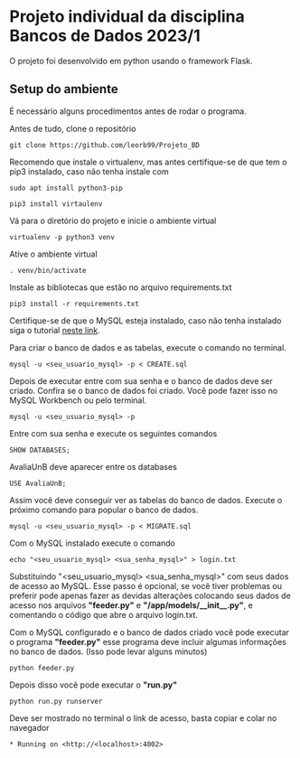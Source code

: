 # Projeto individual da disciplina Bancos de Dados 2023/1
O projeto foi desenvolvido em python usando o framework Flask.

## Setup do ambiente

É necessário alguns procedimentos antes de rodar o programa.

Antes de tudo, clone o repositório
```
git clone https://github.com/leorb99/Projeto_BD
```
Recomendo que instale o virtualenv, mas antes certifique-se de que tem o pip3 instalado, caso não tenha instale com
```
sudo apt install python3-pip
```
```
pip3 install virtaulenv
```
Vá para o diretório do projeto e inicie o ambiente virtual 
```
virtualenv -p python3 venv
```
Ative o ambiente virtual
```
. venv/bin/activate
```
Instale as bibliotecas que estão no arquivo requirements.txt
```
pip3 install -r requirements.txt
```
Certifique-se de que o MySQL esteja instalado, caso não tenha instalado siga o tutorial
 [neste link](https://ubuntu.com/server/docs/databases-mysql).

Para criar o banco de dados e as tabelas, execute o comando no terminal.
```
mysql -u <seu_usuario_mysql> -p < CREATE.sql
```
Depois de executar entre com sua senha e o banco de dados deve ser criado.
Confira se o banco de dados foi criado. Você pode fazer isso no MySQL Workbench ou pelo terminal.
```
mysql -u <seu_usuario_mysql> -p
```
Entre com sua senha e execute os seguintes comandos
```
SHOW DATABASES;
```
AvaliaUnB deve aparecer entre os databases
```
USE AvaliaUnB;
```
Assim você deve conseguir ver as tabelas do banco de dados.
Execute o próximo comando para popular o banco de dados.
```
mysql -u <seu_usuario_mysql> -p < MIGRATE.sql
```
Com o MySQL instalado execute o comando
```
echo "<seu_usuario_mysql> <sua_senha_mysql>" > login.txt
```
Substituindo "<seu_usuario_mysql> <sua_senha_mysql>" com seus dados de acesso ao MySQL. Esse passo é opcional, se você tiver problemas ou preferir pode apenas fazer as devidas alterações colocando seus dados de acesso nos arquivos **"feeder.py"** e **"/app/models/__init\__.py"**, e comentando o código que abre o arquivo login.txt.

Com o MySQL configurado e o banco de dados criado você pode executar o programa **"feeder.py"** esse programa deve incluir algumas informações no banco de dados. (Isso pode levar alguns minutos)
```
python feeder.py
```
Depois disso você pode executar o **"run.py"**
```
python run.py runserver
```
Deve ser mostrado no terminal o link de acesso, basta copiar e colar no navegador
```
* Running on <http://<localhost>:4002>
```